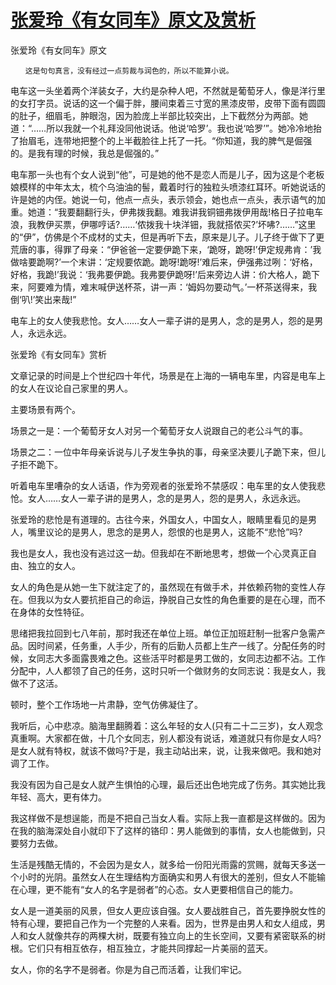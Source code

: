 # [张爱玲《有女同车》原文及赏析](https://www.vrrw.net/wx/6564.html)

张爱玲《有女同车》原文

	　　这是句句真言，没有经过一点剪裁与润色的，所以不能算小说。

电车这一头坐着两个洋装女子，大约是杂种人吧，不然就是葡萄牙人，像是洋行里的女打字员。说话的这一个偏于胖，腰间束着三寸宽的黑漆皮带，皮带下面有圆圆的肚子，细眉毛，肿眼泡，因为脸庞上半部比较突出，上下截然分为两部。她道：“……所以我就一个礼拜没同他说话。他说‘哈罗’。我也说‘哈罗’”。她冷冷地抬了抬眉毛，连带地把整个的上半截脸往上托了一托。“你知道，我的脾气是倔强的。是我有理的时候，我总是倔强的。”



电车那一头也有个女人说到“他”，可是她的他不是恋人而是儿子，因为这是个老板娘模样的中年太太，梳个乌油油的髻，戴着时行的独粒头喷漆红耳环。听她说话的许是她的内侄。她说一句，他点一点头，表示领会，她也点一点头，表示语气的加重。她道：“我要翻翻行头，伊弗拨我翻。难我讲我铜钿弗拨伊用哉!格日子拉电车浪，我教伊买票，伊哪哼话?……‘侬拨我十块洋钿，我就搭侬买?’坏咈?……”这里的“伊”，仿佛是个不成材的丈夫，但是再听下去，原来是儿子。儿子终于做下了更荒唐的事，得罪了母亲：“伊爸爸一定要伊跪下来，‘跪呀，跪呀!’伊定规弗肯：’我做啥要跪啊?’一个末讲：‘定规要侬跪。跪呀!跪呀!’难后来，伊强弗过咧：‘好格，好格，我跪!’我说：‘我弗要伊跪。我弗要伊跪呀!’后来旁边人讲：价大格人，跪下来，阿要难为情，难末喊伊送杯茶，讲一声：‘姆妈勿要动气。’一杯茶送得来，我倒‘叭!’笑出来哉!”

电车上的女人使我悲怆。女人……女人一辈子讲的是男人，念的是男人，怨的是男人，永远永远。

张爱玲《有女同车》赏析

文章记录的时间是上个世纪四十年代，场景是在上海的一辆电车里，内容是电车上的女人在议论自己家里的男人。

主要场景有两个。

场景之一是：一个葡萄牙女人对另一个葡萄牙女人说跟自己的老公斗气的事。

场景之二：一位中年母亲诉说与儿子发生争执的事，母亲坚决要儿子跪下来，但儿子拒不跪下。

听着电车里嘈杂的女人话语，作为旁观者的张爱玲不禁感叹：电车里的女人使我悲怆。女人……女人一辈子讲的是男人，念的是男人，怨的是男人，永远永远。

张爱玲的悲怆是有道理的。古往今来，外国女人，中国女人，眼睛里看见的是男人，嘴里议论的是男人，思念的是男人，怨恨的也是男人，这能不“悲怆”吗?

我也是女人，我也没有逃过这一劫。但我却在不断地思考，想做一个心灵真正自由、独立的女人。

女人的角色是从她一生下就注定了的，虽然现在有做手术，并依赖药物的变性人存在。但我以为女人要抗拒自己的命运，挣脱自己女性的角色重要的是在心理，而不在身体的女性特征。

思绪把我拉回到七八年前，那时我还在单位上班。单位正加班赶制一批客户急需产品。因时间紧，任务重，人手少，所有的后勤人员都上生产一线了。分配任务的时候，女同志大多面露畏难之色。这些活平时都是男工做的，女同志边都不沾。工作分配中，人人都领了自己的任务，这时只听一个做财务的女同志说：我是女人，我做不了这活。

顿时，整个工作场地一片肃静，空气仿佛凝住了。

我听后，心中悲凉。脑海里翻腾着：这么年轻的女人(只有二十二三岁)，女人观念真重啊。大家都在做，十几个女同志，别人都没有说话，难道就只有你是女人吗?是女人就有特权，就该不做吗?于是，我主动站出来，说，让我来做吧。我和她对调了工作。

我没有因为自己是女人就产生惧怕的心理，最后还出色地完成了伤务。其实她比我年轻、高大，更有体力。

我这样做不是想逞能，而是不把自己当女人看。实际上我一直都是这样做的。因为在我的脑海深处自小就印下了这样的铬印：男人能做到的事情，女人也能做到，只要努力去做。

生活是残酷无情的，不会因为是女人，就多给一份阳光雨露的赏赐，就每天多送一个小时的光阴。虽然女人在生理结构方面确实和男人有很大的差别，但女人不能输在心理，更不能有“女人的名字是弱者”的心态。女人更要相信自己的能力。

女人是一道美丽的风景，但女人更应该自强。女人要战胜自己，首先要挣脱女性的特有心理，要把自己作为一个完整的人来看。因为，世界是由男人和女人组成，男人和女人就像共存的两棵大树，既要有独立向上的生长空间，又要有紧密联系的树根。它们只有相互依存，相互独立，才能共同撑起一片美丽的蓝天。

女人，你的名字不是弱者。你是为自己而活着，让我们牢记。

